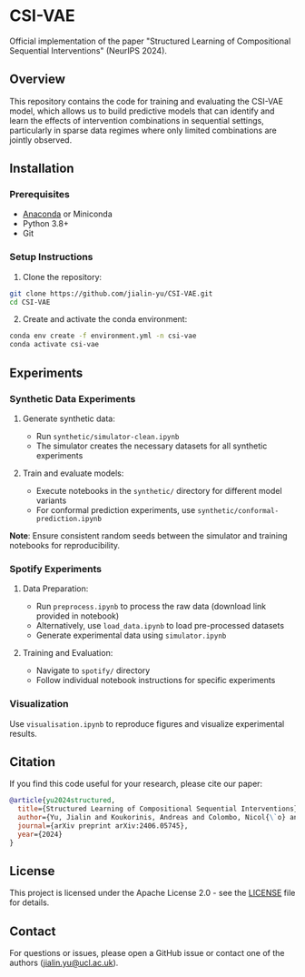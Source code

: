 # CSI-VAE

Official implementation of the paper "Structured Learning of Compositional Sequential Interventions" (NeurIPS 2024).

## Overview

This repository contains the code for training and evaluating the CSI-VAE model, which allows us to build predictive models that can identify and learn the effects of intervention combinations in sequential settings, particularly in sparse data regimes where only limited combinations are jointly observed.

## Installation

### Prerequisites
- [Anaconda](https://www.anaconda.com/products/individual#download-section) or Miniconda
- Python 3.8+
- Git

### Setup Instructions

1. Clone the repository:
```bash
git clone https://github.com/jialin-yu/CSI-VAE.git
cd CSI-VAE
```

2. Create and activate the conda environment:
```bash
conda env create -f environment.yml -n csi-vae
conda activate csi-vae
```

## Experiments

### Synthetic Data Experiments

1. Generate synthetic data:
   - Run `synthetic/simulator-clean.ipynb`
   - The simulator creates the necessary datasets for all synthetic experiments

2. Train and evaluate models:
   - Execute notebooks in the `synthetic/` directory for different model variants
   - For conformal prediction experiments, use `synthetic/conformal-prediction.ipynb`

**Note**: Ensure consistent random seeds between the simulator and training notebooks for reproducibility.

### Spotify Experiments

1. Data Preparation:
   - Run `preprocess.ipynb` to process the raw data (download link provided in notebook)
   - Alternatively, use `load_data.ipynb` to load pre-processed datasets
   - Generate experimental data using `simulator.ipynb`

2. Training and Evaluation:
   - Navigate to `spotify/` directory
   - Follow individual notebook instructions for specific experiments

### Visualization

Use `visualisation.ipynb` to reproduce figures and visualize experimental results.

## Citation

If you find this code useful for your research, please cite our paper:

```bibtex
@article{yu2024structured,
  title={Structured Learning of Compositional Sequential Interventions},
  author={Yu, Jialin and Koukorinis, Andreas and Colombo, Nicol{\`o} and Zhu, Yuchen and Silva, Ricardo},
  journal={arXiv preprint arXiv:2406.05745},
  year={2024}
}
```

## License

This project is licensed under the Apache License 2.0 - see the [LICENSE](LICENSE) file for details.

## Contact

For questions or issues, please open a GitHub issue or contact one of the authors (jialin.yu@ucl.ac.uk).